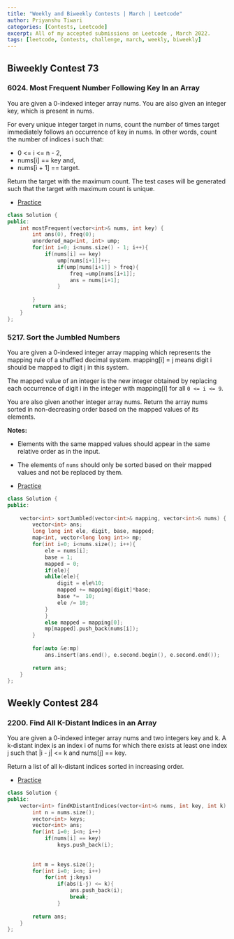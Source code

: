 ```yaml
---
title: "Weekly and Biweekly Contests | March | Leetcode"
author: Priyanshu Tiwari
categories: [Contests, Leetcode]
excerpt: All of my accepted submissions on Leetcode , March 2022.
tags: [leetcode, Contests, challenge, march, weekly, biweekly]
---
```


## Biweekly Contest 73

### 6024. Most Frequent Number Following Key In an Array

You are given a 0-indexed integer array nums. You are also given an integer key, which is present in nums.

For every unique integer target in nums, count the number of times target immediately follows an occurrence of key in nums. In other words, count the number of indices i such that:

* 0 <= i <= n - 2,
* nums[i] == key and,
* nums[i + 1] == target.

Return the target with the maximum count. The test cases will be generated such that the target with maximum count is unique.

* [Practice](https://leetcode.com/contest/biweekly-contest-73/problems/most-frequent-number-following-key-in-an-array/)

```cpp
class Solution {
public:
    int mostFrequent(vector<int>& nums, int key) {
        int ans(0), freq(0);
        unordered_map<int, int> ump;
        for(int i=0; i<nums.size() - 1; i++){
            if(nums[i] == key)
                ump[nums[i+1]]++;
                if(ump[nums[i+1]] > freq){
                    freq =ump[nums[i+1]];
                    ans = nums[i+1];
                }
                
        }
        return ans;
    }
};
```

### 5217. Sort the Jumbled Numbers

You are given a 0-indexed integer array mapping which represents the mapping rule of a shuffled decimal system. mapping[i] = j means digit i should be mapped to digit j in this system.

The mapped value of an integer is the new integer obtained by replacing each occurrence of digit i in the integer with mapping[i] for all ``0 <= i <= 9``.

You are also given another integer array nums. Return the array nums sorted in non-decreasing order based on the mapped values of its elements.

**Notes:**

* Elements with the same mapped values should appear in the same relative order as in the input.
* The elements of ``nums`` should only be sorted based on their mapped values and not be replaced by them.

* [Practice](https://leetcode.com/problems/arithmetic-slices/)

```cpp
class Solution {
public:
    
    vector<int> sortJumbled(vector<int>& mapping, vector<int>& nums) {
        vector<int> ans;
        long long int ele, digit, base, mapped;
        map<int, vector<long long int>> mp;
        for(int i=0; i<nums.size(); i++){
            ele = nums[i];
            base = 1;
            mapped = 0;
            if(ele){
            while(ele){
                digit = ele%10;
                mapped += mapping[digit]*base;
                base *=  10;
                ele /= 10;
            }
            }
            else mapped = mapping[0];
            mp[mapped].push_back(nums[i]);
        }
        
        for(auto &e:mp)
            ans.insert(ans.end(), e.second.begin(), e.second.end());
        
        return ans;
    }
};
```

## Weekly Contest 284

### 2200. Find All K-Distant Indices in an Array

You are given a 0-indexed integer array nums and two integers key and k. A k-distant index is an index i of nums for which there exists at least one index j such that |i - j| <= k and nums[j] == key.

Return a list of all k-distant indices sorted in increasing order.

* [Practice](https://leetcode.com/contest/weekly-contest-284/problems/find-all-k-distant-indices-in-an-array/)

```cpp
class Solution {
public:
    vector<int> findKDistantIndices(vector<int>& nums, int key, int k) {
        int n = nums.size();
        vector<int> keys;
        vector<int> ans;
        for(int i=0; i<n; i++)
            if(nums[i] == key)
                keys.push_back(i);
        
        
        int m = keys.size();
        for(int i=0; i<n; i++)
            for(int j:keys)
                if(abs(i-j) <= k){
                    ans.push_back(i);
                    break;
                }
        
        return ans;
    }
};
```